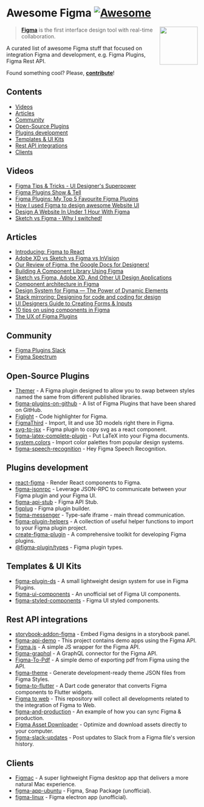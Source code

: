# Awesome Figma [![Awesome](https://awesome.re/badge.svg)](https://awesome.re)

[<img src="figma-logo.svg" align="right" width="100">](https://www.figma.com)

> [**Figma**](https://www.figma.com/) is the first interface design tool with real-time collaboration. 

A curated list of awesome Figma stuff that focused on integration Figma and development, e.g. Figma Plugins, Figma Rest API.

Found something cool? Please, **[contribute](contributing.md)**!

## Contents

* [Videos](#videos) 
* [Articles](#articles) 
* [Community](#community) 
* [Open-Source Plugins](#open-source-plugins) 
* [Plugins development](#plugins-development)
* [Templates & UI Kits](#templates--ui-kits)
* [Rest API integrations](#rest-api-integrations)
* [Clients](#clients)

## Videos

* [Figma Tips & Tricks - UI Designer's Superpower](https://www.youtube.com/watch?v=Vo0sEPqArRQ)
* [Figma Plugins Show & Tell](https://www.youtube.com/watch?v=i6ppX9fjXz0)
* [Figma Plugins: My Top 5 Favourite Figma Plugins](https://www.youtube.com/watch?v=LiqKIeH9Sdk)
* [How I used Figma to design awesome Website UI](https://www.youtube.com/watch?v=m0sHva0JjZE)
* [Design A Website In Under 1 Hour With Figma](https://www.youtube.com/watch?v=FK4YusHIIj0)
* [Sketch vs Figma - Why I switched!](https://www.youtube.com/watch?v=wIyhqEra7Sc)

## Articles

* [Introducing: Figma to React](https://www.figma.com/blog/introducing-figma-to-react/)
* [Adobe XD vs Sketch vs Figma vs InVision](https://dev.to/creativetim_official/adobe-xd-vs-sketch-vs-figma-vs-invision-1pfc)
* [Our Review of Figma, the Google Docs for Designers!](https://usersnap.com/blog/review-figma/)
* [Building A Component Library Using Figma](https://www.smashingmagazine.com/2019/06/building-component-library-figma/)
* [Sketch vs Figma, Adobe XD, And Other UI Design Applications](https://www.smashingmagazine.com/2019/04/sketch-figma-adobe-xd-ui-design-applications/)
* [Component architecture in Figma](https://www.figma.com/best-practices/component-architecture/)
* [Design System for Figma — The Power of Dynamic Elements](https://medium.com/@juauz/design-system-for-figma-the-power-of-dynamic-elements-4ca4dc3e4524)
* [Stack mirroring: Designing for code and coding for design](https://www.designsystems.com/stack-mirroring-designing-for-code-and-coding-for-design/)
* [UI Designers Guide to Creating Forms & Inputs](https://medium.com/design-with-figma/ui-designers-guide-to-creating-forms-inputs-b6516f366a93)
* [10 tips on using components in Figma](https://medium.com/design-with-figma/10-tips-on-using-components-in-figma-c7db9c5e7fe1)
* [The UX of Figma Plugins](https://medium.com/@yuanqing/the-ux-of-figma-plugins-f4f896f8cf35)

## Community

* [Figma Plugins Slack](https://figmaplugins.slack.com)
* [Figma Spectrum](https://spectrum.chat/figma?tab=posts)

## Open-Source Plugins

* [Themer](https://github.com/thomas-lowry/themer) - A Figma plugin designed to allow you to swap between styles named the same from different published libraries.
* [figma-plugins-on-github](https://github.com/thomas-lowry/figma-plugins-on-github) - A list of Figma Plugins that have been shared on GitHub.
* [Figlight](https://github.com/jeetiss/figlight) - Code highlighter for Figma.
* [FigmaThird](https://github.com/ahkohd/FigmaThird) - Import, lit and use 3D models right there in Figma.
* [svg-to-jsx](https://github.com/SaraVieira/svg-to-jsx) - Figma plugin to copy svg as a react component.
* [figma-latex-complete-plugin](https://github.com/maxkrieger/figma-latex-complete-plugin) - Put LaTeX into your Figma documents.
* [system.colors](https://github.com/thelittlewonder/system.colors) - Import color palettes from popular design systems.
* [figma-speech-recognition](https://github.com/sonnylazuardi/figma-speech-recognition) - Hey Figma Speech Recognition. 


## Plugins development

* [react-figma](https://github.com/react-figma/react-figma) - Render React components to Figma.
* [figma-jsonrpc](https://github.com/Lona/figma-jsonrpc) - Leverage JSON-RPC to communicate between your Figma plugin and your Figma UI.
* [figma-api-stub](https://github.com/react-figma/figma-api-stub) - Figma API Stub.
* [figplug](https://github.com/rsms/figplug) - Figma plugin builder.
* [figma-messenger](https://github.com/okotoki/figma-messenger) - Type-safe iframe - main thread communication.
* [figma-plugin-helpers](https://github.com/figma-plugin-helper-functions/figma-plugin-helpers) - A collection of useful helper functions to import to your Figma plugin project.
* [create-figma-plugin](https://github.com/yuanqing/create-figma-plugin) - A comprehensive toolkit for developing Figma plugins.
* [@figma-plugin/types](https://github.com/figma-plugin-helper-functions/types) - Figma plugin types.

## Templates & UI Kits

* [figma-plugin-ds](https://github.com/thomas-lowry/figma-plugin-ds) - A small lightweight design system for use in Figma Plugins.
* [figma-ui-components](https://github.com/lessmess-dev/figma-ui-components) - An unofficial set of Figma UI components.
* [figma-styled-components](https://github.com/jhardy/figma-styled-components) - Figma UI styled components.

## Rest API integrations

* [storybook-addon-figma](https://github.com/hharnisc/storybook-addon-figma) - Embed Figma designs in a storybook panel.
* [figma-api-demo](https://github.com/figma/figma-api-demo) - This project contains demo apps using the Figma API.
* [Figma.js](https://github.com/jongold/figma-js) - A simple JS wrapper for the Figma API.
* [figma-graphql](https://github.com/braposo/figma-graphql) - A GraphQL connector for the Figma API.
* [Figma-To-Pdf](https://github.com/gweltaz-calori/Figma-To-Pdf) - A simple demo of exporting pdf from Figma using the API.
* [figma-theme](https://github.com/jxnblk/figma-theme) - Generate development-ready theme JSON files from Figma Styles.
* [figma-to-flutter](https://github.com/aloisdeniel/figma-to-flutter) - A Dart code generator that converts Figma components to Flutter widgets. 
* [Figma to web](https://github.com/Severenit/figma-to-web) - This repository will collect all developments related to the integration of Figma to Web.
* [figma-and-production](https://github.com/simareeno/figma-and-production) - An example of how you can sync Figma & production.
* [Figma Asset Downloader](https://robertohuertasm.github.io/figma-asset-downloader) - Optimize and download assets directly to your computer.
* [figma-slack-updates](https://github.com/jordansinger/figma-slack-updates) - Post updates to Slack from a Figma file's version history.

## Clients

* [Figmac](https://figmac.com/) - A super lightweight Figma desktop app that delivers a more natural Mac experience.
* [figma-app-ubuntu](https://github.com/302bis/figma-app-ubuntu) - Figma, Snap Package (unofficial).
* [figma-linux](https://github.com/ChugunovRoman/figma-linux) - Figma electron app (unofficial).

